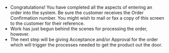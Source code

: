 - Congratulations! You have completed all the aspects of entering an order into the system. Be sure the customer receives the Order Confirmation number. You might wish to mail or fax a copy of this screen to the customer for their reference.
- Work has just begun behind the scenes for processing the order, however.
- The next step will be giving Acceptance and/or Approval for the order which will trigger the processes needed to get the product out the door.